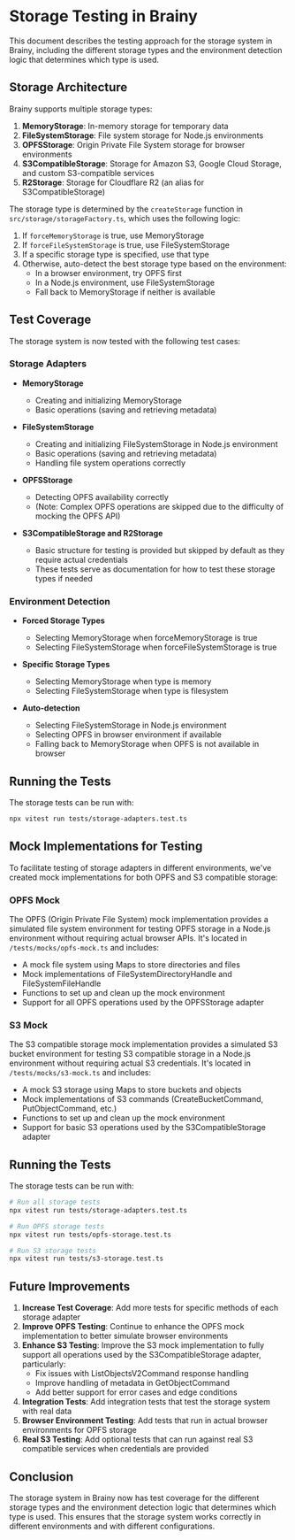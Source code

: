 # Storage Testing in Brainy

This document describes the testing approach for the storage system in Brainy, including the different storage types and the environment detection logic that determines which type is used.

## Storage Architecture

Brainy supports multiple storage types:

1. **MemoryStorage**: In-memory storage for temporary data
2. **FileSystemStorage**: File system storage for Node.js environments
3. **OPFSStorage**: Origin Private File System storage for browser environments
4. **S3CompatibleStorage**: Storage for Amazon S3, Google Cloud Storage, and custom S3-compatible services
5. **R2Storage**: Storage for Cloudflare R2 (an alias for S3CompatibleStorage)

The storage type is determined by the `createStorage` function in `src/storage/storageFactory.ts`, which uses the following logic:

1. If `forceMemoryStorage` is true, use MemoryStorage
2. If `forceFileSystemStorage` is true, use FileSystemStorage
3. If a specific storage type is specified, use that type
4. Otherwise, auto-detect the best storage type based on the environment:
   - In a browser environment, try OPFS first
   - In a Node.js environment, use FileSystemStorage
   - Fall back to MemoryStorage if neither is available

## Test Coverage

The storage system is now tested with the following test cases:

### Storage Adapters

- **MemoryStorage**
  - Creating and initializing MemoryStorage
  - Basic operations (saving and retrieving metadata)

- **FileSystemStorage**
  - Creating and initializing FileSystemStorage in Node.js environment
  - Basic operations (saving and retrieving metadata)
  - Handling file system operations correctly

- **OPFSStorage**
  - Detecting OPFS availability correctly
  - (Note: Complex OPFS operations are skipped due to the difficulty of mocking the OPFS API)

- **S3CompatibleStorage and R2Storage**
  - Basic structure for testing is provided but skipped by default as they require actual credentials
  - These tests serve as documentation for how to test these storage types if needed

### Environment Detection

- **Forced Storage Types**
  - Selecting MemoryStorage when forceMemoryStorage is true
  - Selecting FileSystemStorage when forceFileSystemStorage is true

- **Specific Storage Types**
  - Selecting MemoryStorage when type is memory
  - Selecting FileSystemStorage when type is filesystem

- **Auto-detection**
  - Selecting FileSystemStorage in Node.js environment
  - Selecting OPFS in browser environment if available
  - Falling back to MemoryStorage when OPFS is not available in browser

## Running the Tests

The storage tests can be run with:

```bash
npx vitest run tests/storage-adapters.test.ts
```

## Mock Implementations for Testing

To facilitate testing of storage adapters in different environments, we've created mock implementations for both OPFS and S3 compatible storage:

### OPFS Mock

The OPFS (Origin Private File System) mock implementation provides a simulated file system environment for testing OPFS storage in a Node.js environment without requiring actual browser APIs. It's located in `/tests/mocks/opfs-mock.ts` and includes:

- A mock file system using Maps to store directories and files
- Mock implementations of FileSystemDirectoryHandle and FileSystemFileHandle
- Functions to set up and clean up the mock environment
- Support for all OPFS operations used by the OPFSStorage adapter

### S3 Mock

The S3 compatible storage mock implementation provides a simulated S3 bucket environment for testing S3 compatible storage in a Node.js environment without requiring actual S3 credentials. It's located in `/tests/mocks/s3-mock.ts` and includes:

- A mock S3 storage using Maps to store buckets and objects
- Mock implementations of S3 commands (CreateBucketCommand, PutObjectCommand, etc.)
- Functions to set up and clean up the mock environment
- Support for basic S3 operations used by the S3CompatibleStorage adapter

## Running the Tests

The storage tests can be run with:

```bash
# Run all storage tests
npx vitest run tests/storage-adapters.test.ts

# Run OPFS storage tests
npx vitest run tests/opfs-storage.test.ts

# Run S3 storage tests
npx vitest run tests/s3-storage.test.ts
```

## Future Improvements

1. **Increase Test Coverage**: Add more tests for specific methods of each storage adapter
2. **Improve OPFS Testing**: Continue to enhance the OPFS mock implementation to better simulate browser environments
3. **Enhance S3 Testing**: Improve the S3 mock implementation to fully support all operations used by the S3CompatibleStorage adapter, particularly:
   - Fix issues with ListObjectsV2Command response handling
   - Improve handling of metadata in GetObjectCommand
   - Add better support for error cases and edge conditions
4. **Integration Tests**: Add integration tests that test the storage system with real data
5. **Browser Environment Testing**: Add tests that run in actual browser environments for OPFS storage
6. **Real S3 Testing**: Add optional tests that can run against real S3 compatible services when credentials are provided

## Conclusion

The storage system in Brainy now has test coverage for the different storage types and the environment detection logic that determines which type is used. This ensures that the storage system works correctly in different environments and with different configurations.